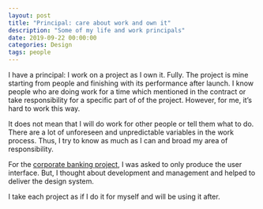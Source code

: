 ```yaml
---
layout: post
title: "Principal: care about work and own it"
description: "Some of my life and work principals"
date: 2019-09-22 00:00:00
categories: Design
tags: people
---
```


I have a principal: I work on a project as I own it. Fully. The project is mine starting from people and finishing with its performance after launch. I know people who are doing work for a time which mentioned in the contract or take responsibility for a specific part of of the project. However, for me, it’s hard to work this way.

It does not mean that I will do work for other people or tell them what to do. There are a lot of unforeseen and unpredictable variables in the work process. Thus, I try to know as much as I can and broad my area of responsibility. 

For the [corporate banking project](https://yuriy.eu/projects/rowab-business.html), I was asked to only produce the user interface. But, I thought about development and management and helped to deliver the design system.

I take each project as if I do it for myself and will be using it after. 